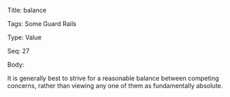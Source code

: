 Title:  balance

Tags:   Some Guard Rails

Type:   Value

Seq:    27

Body: 

It is generally best to strive for a reasonable balance between competing concerns, rather than viewing any one of them as fundamentally absolute. 

